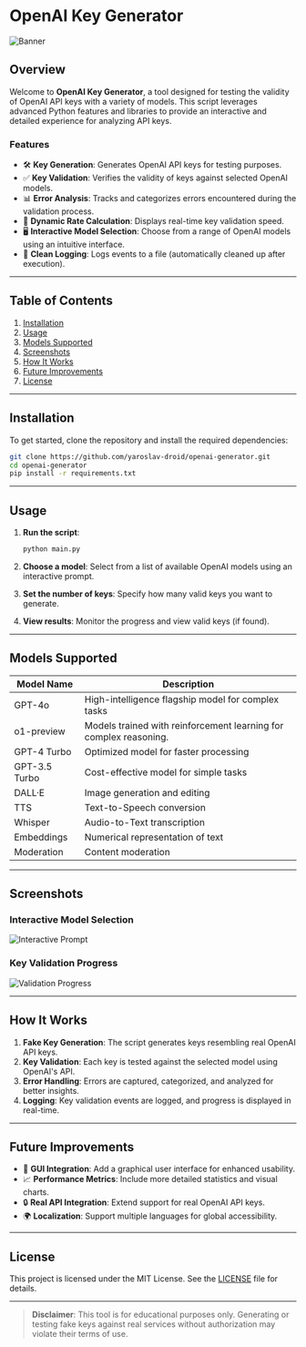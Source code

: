 # OpenAI Key Generator

![Banner](https://github.com/user-attachments/assets/bf2a300c-1edd-447a-a833-a94eb36f1c36)

## Overview

Welcome to **OpenAI Key Generator**, a tool designed for testing the validity of OpenAI API keys with a variety of models. This script leverages advanced Python features and libraries to provide an interactive and detailed experience for analyzing API keys.

### Features

- 🛠 **Key Generation**: Generates OpenAI API keys for testing purposes.
- ✅ **Key Validation**: Verifies the validity of keys against selected OpenAI models.
- 📊 **Error Analysis**: Tracks and categorizes errors encountered during the validation process.
- 🔄 **Dynamic Rate Calculation**: Displays real-time key validation speed.
- 🖥 **Interactive Model Selection**: Choose from a range of OpenAI models using an intuitive interface.
- 💾 **Clean Logging**: Logs events to a file (automatically cleaned up after execution).

---

## Table of Contents

1. [Installation](#installation)
2. [Usage](#usage)
3. [Models Supported](#models-supported)
4. [Screenshots](#screenshots)
5. [How It Works](#how-it-works)
6. [Future Improvements](#future-improvements)
7. [License](#license)

---

## Installation

To get started, clone the repository and install the required dependencies:

```bash
git clone https://github.com/yaroslav-droid/openai-generator.git
cd openai-generator
pip install -r requirements.txt
```

---

## Usage

1. **Run the script**:
   ```bash
   python main.py
   ```

2. **Choose a model**: Select from a list of available OpenAI models using an interactive prompt.

3. **Set the number of keys**: Specify how many valid keys you want to generate.

4. **View results**: Monitor the progress and view valid keys (if found).

---

## Models Supported

| Model Name       | Description                                                       |
|-------------------|------------------------------------------------------------------|
| GPT-4o           | High-intelligence flagship model for complex tasks                |
| o1-preview       | Models trained with reinforcement learning for complex reasoning. |
| GPT-4 Turbo      | Optimized model for faster processing                             |
| GPT-3.5 Turbo    | Cost-effective model for simple tasks                             |
| DALL·E           | Image generation and editing                                      |
| TTS              | Text-to-Speech conversion                                         |
| Whisper          | Audio-to-Text transcription                                       |
| Embeddings       | Numerical representation of text                                  |
| Moderation       | Content moderation                                                |

---

## Screenshots


### Interactive Model Selection

![Interactive Prompt](https://github.com/user-attachments/assets/a4db5cac-70ba-42ee-893a-92e5420f5124)

### Key Validation Progress

![Validation Progress](https://github.com/user-attachments/assets/e88dd8c9-5475-4c32-925d-80de4674e915)

---

## How It Works

1. **Fake Key Generation**: The script generates keys resembling real OpenAI API keys.
2. **Key Validation**: Each key is tested against the selected model using OpenAI's API.
3. **Error Handling**: Errors are captured, categorized, and analyzed for better insights.
4. **Logging**: Key validation events are logged, and progress is displayed in real-time.

---

## Future Improvements

- 🌟 **GUI Integration**: Add a graphical user interface for enhanced usability.
- 📈 **Performance Metrics**: Include more detailed statistics and visual charts.
- 🔒 **Real API Integration**: Extend support for real OpenAI API keys.
- 🌍 **Localization**: Support multiple languages for global accessibility.

---

## License

This project is licensed under the MIT License. See the [LICENSE](LICENSE) file for details.

---

> **Disclaimer**: This tool is for educational purposes only. Generating or testing fake keys against real services without authorization may violate their terms of use.
